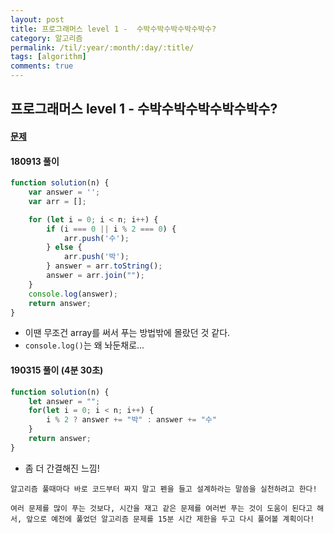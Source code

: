```yaml
---
layout: post
title: 프로그래머스 level 1 -  수박수박수박수박수박수?
category: 알고리즘
permalink: /til/:year/:month/:day/:title/
tags: [algorithm]
comments: true
---
```



## **프로그래머스 level 1 -  수박수박수박수박수박수?**

#### [문제](https://programmers.co.kr/learn/courses/30/lessons/12922)

#### 180913 풀이 

```js
function solution(n) {
    var answer = '';
    var arr = [];

    for (let i = 0; i < n; i++) {
        if (i === 0 || i % 2 === 0) {
            arr.push('수');
        } else {
            arr.push('박');
        } answer = arr.toString();
        answer = arr.join("");          
    }
    console.log(answer);
    return answer;
}
```

- 이땐 무조건 array를 써서 푸는 방법밖에 몰랐던 것 같다. 
- `console.log()`는 왜 놔둔채로...


#### 190315 풀이 (4분 30초)

```js
function solution(n) {
    let answer = "";
    for(let i = 0; i < n; i++) {
        i % 2 ? answer += "박" : answer += "수"
    }
    return answer;
}
```

- 좀 더 간결해진 느낌! 


````
알고리즘 풀때마다 바로 코드부터 짜지 말고 펜을 들고 설계하라는 말씀을 실천하려고 한다!

여러 문제를 많이 푸는 것보다, 시간을 재고 같은 문제를 여러번 푸는 것이 도움이 된다고 해서, 앞으로 예전에 풀었던 알고리즘 문제를 15분 시간 제한을 두고 다시 풀어볼 계획이다!
````
